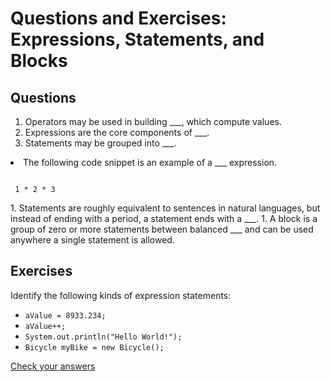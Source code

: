
# Questions and Exercises: Expressions, Statements, and Blocks

## Questions

1. Operators may be used in building ___, which compute values.
1. Expressions are the core components of ___.
1. Statements may be grouped into ___.
<li>The following code snippet is an example of a ___ expression.
<pre><code>
 1 * 2 * 3
</code></pre>
</li>
1. Statements are roughly equivalent to sentences in natural languages, but instead of ending with a period, a statement ends with a ___.
1. A block is a group of zero or more statements between balanced ___ and can be used anywhere a single statement is allowed.

## Exercises

Identify the following kinds of expression statements:

- `aValue = 8933.234;`
- `aValue++;`
- `System.out.println("Hello World!");`
- `Bicycle myBike = new Bicycle();`


[Check your answers](answers_expressions.html)
